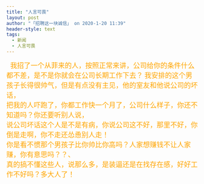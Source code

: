 ```yaml
---
title: "人言可畏"
layout: post
author: "「招聘这一块诚信」 on 2020-1-20 11:39"
header-style: text
tags:
  - 新闻
  - 人言可畏
---
```


<head></head>
<body>
 <font size="4"><font color="#ffa500">&nbsp;&nbsp;我招了一个从菲来的人，按照正常来讲，公司给你的条件什么都不差，是不是你就会在公司长期工作下去？</font></font>
 <font size="4"><font color="#ffa500">我安排的这个男孩子长得很帅气，但是有点没有主见，他的室友和他说公司的坏话，</font></font>
 <br> 
 <font size="4"><font color="#ffa500">把我的人吓跑了，你都工作快一个月了，公司什么样子，你还不知道吗？你还要听别人说，</font></font>
 <br> 
 <font size="4"><font color="#ffa500">说公司坏话这个人是不是有病，你说公司这不好，那里不好，你倒是走啊，你不走还怂恿别人走！</font></font>
 <br> 
 <font size="4"><font color="#ffa500">你是看不惯那个男孩子比你帅比你高吗？人家想赚钱不让人家赚，你有意思吗？？、</font></font>
 <br> 
 <font size="4"><font color="#ffa500">真的搞不懂这些人，说那么多，是装逼还是在找存在感，好好工作不好吗？多大人了！</font></font>
 <br>
</body>


